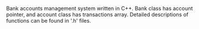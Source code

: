 Bank accounts management system written in C++. 
Bank class has account pointer, and account class has transactions array.
Detailed descriptions of functions can be found in '.h' files.




















